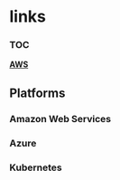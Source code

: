 # links

### TOC

**[AWS](#amazon-web-services)**<br>


## Platforms

### Amazon Web Services

### Azure

### Kubernetes


